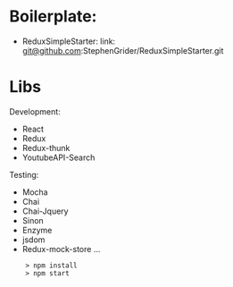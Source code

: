 # Boilerplate:
 - ReduxSimpleStarter:
	link: git@github.com:StephenGrider/ReduxSimpleStarter.git
# Libs
Development:
- React
- Redux
- Redux-thunk
- YoutubeAPI-Search

Testing:
- Mocha
- Chai
- Chai-Jquery
- Sinon
- Enzyme
- jsdom
- Redux-mock-store
...
```
	> npm install
	> npm start
```
